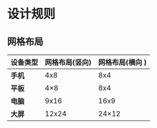 # 设计规则

## 网格布局

| 设备类型 | 网格布局(竖向) | 网格布局(横向 ) |
| -------- | -------------- | --------------- |
| **手机** | 4x8            | 8x4             |
| **平板** | 4×8            | 8x4             |
| **电脑** | 9x16           | 16x9            |
| **大屏** | 12x24          | 24×12           |
